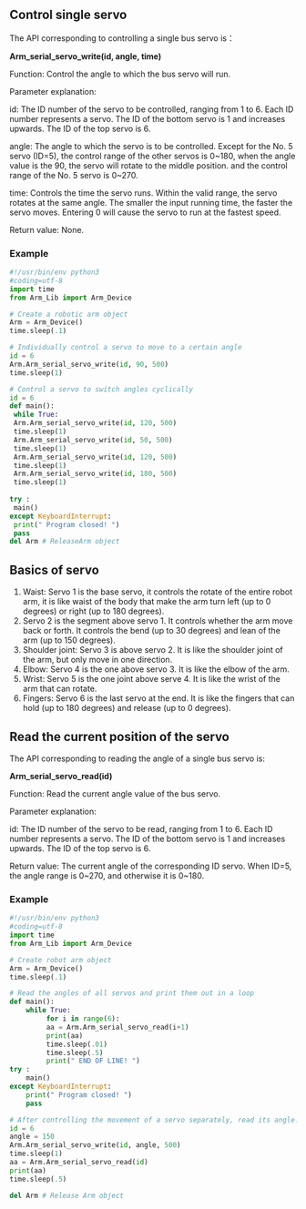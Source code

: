 ## Control single servo

The API corresponding to controlling a single bus servo is：

**Arm_serial_servo_write(id, angle, time)**

Function: Control the angle to which the bus servo will run.

Parameter explanation:

id: The ID number of the servo to be controlled, ranging from 1 to 6. Each ID number represents a servo. The ID of the bottom servo is 1 and increases upwards. The ID of the top servo is 6.

angle: The angle to which the servo is to be controlled. Except for the No. 5 servo (ID=5), the control range of the other servos is 0~180,  when  the angle value is the 90, the servo will rotate to the middle position. and the control range of the No. 5 servo is 0~270.

time: Controls the time the servo runs. Within the valid range, the servo rotates at the same angle. The smaller the input running time, the faster the servo moves. Entering 0 will cause the servo to run at the fastest speed.

Return value: None.

### Example

```python
#!/usr/bin/env python3
#coding=utf-8
import time
from Arm_Lib import Arm_Device

# Create a robotic arm object
Arm = Arm_Device()
time.sleep(.1)

# Individually control a servo to move to a certain angle
id = 6
Arm.Arm_serial_servo_write(id, 90, 500)
time.sleep(1)

# Control a servo to switch angles cyclically
id = 6
def main():
 while True:
 Arm.Arm_serial_servo_write(id, 120, 500)
 time.sleep(1)
 Arm.Arm_serial_servo_write(id, 50, 500)
 time.sleep(1)
 Arm.Arm_serial_servo_write(id, 120, 500)
 time.sleep(1)
 Arm.Arm_serial_servo_write(id, 180, 500)
 time.sleep(1)
 
try :
 main()
except KeyboardInterrupt:
 print(" Program closed! ")
 pass
del Arm # ReleaseArm object
```

## Basics of servo

1. Waist: Servo 1 is the base servo, it controls the rotate of the entire robot arm, it is like waist of the body that make the arm turn left (up to 0 degrees) or right (up to 180 degrees).
2. Servo 2 is the segment above servo 1. It controls whether the arm move back or forth. It controls the bend (up to 30 degrees) and lean of the arm (up to 150 degrees).
3. Shoulder joint: Servo 3 is above servo 2. It is like the shoulder joint of the arm, but only move in one direction.
4. Elbow: Servo 4 is the one above servo 3. It is like the elbow of the arm.
5. Wrist: Servo 5 is the one joint above serve 4. It is like the wrist of the arm that can rotate.
6. Fingers: Servo 6 is the last servo at the end. It is like the fingers that can hold (up to 180 degrees) and release (up to 0 degrees).

## Read the current position of the servo

The API corresponding to reading the angle of a single bus servo is:

**Arm_serial_servo_read(id)**

Function: Read the current angle value of the bus servo.

Parameter explanation:

id: The ID number of the servo to be read, ranging from 1 to 6. Each ID number represents a servo. The ID of the bottom servo is 1 and increases upwards. The ID of the top servo is 6.

Return value: The current angle of the corresponding ID servo. When ID=5, the angle range is 0~270, and otherwise it is 0~180.

### Example

```python
#!/usr/bin/env python3
#coding=utf-8
import time
from Arm_Lib import Arm_Device

# Create robot arm object
Arm = Arm_Device()
time.sleep(.1)

# Read the angles of all servos and print them out in a loop
def main():
    while True:
         for i in range(6):
         aa = Arm.Arm_serial_servo_read(i+1)
         print(aa)
         time.sleep(.01)
         time.sleep(.5)
         print(" END OF LINE! ")
try :
    main()
except KeyboardInterrupt:
    print(" Program closed! ")
    pass

# After controlling the movement of a servo separately, read its angle.
id = 6
angle = 150
Arm.Arm_serial_servo_write(id, angle, 500)
time.sleep(1)
aa = Arm.Arm_serial_servo_read(id)
print(aa)
time.sleep(.5)

del Arm # Release Arm object
```
